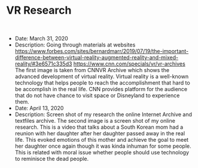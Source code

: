 # VR Research
​
- Date: March 31, 2020
- Description: Going through materials at websites https://www.forbes.com/sites/bernardmarr/2019/07/19/the-important-difference-between-virtual-reality-augmented-reality-and-mixed-reality/#3e6571c335d3
https://www.cnn.com/specials/vr/vr-archives
The first image is taken from CNNVR Archive which shows the advanced development of virtual reality. Virtual reality is a well-known technology that helps people to reach the accomplishment that hard to be accomplish in the real life. CNN provides platform for the audience that do not have chance to visit space or Disneyland to experience them.
​
- Date: April 13, 2020
- Description: Screen shot of my research the online Internet Archive and textfiles archive.
The second image is a screen shot of my online research. This is a video that talks about a South Korean mom had a reunion with her daughter after her daughter passed away in the real life. This evoked emotions of this mother and achieve the goal to meet her daughter once again though it was kinda inhuman for some people. This is related with moral issue whether people should use technology to reminisce the dead people.
